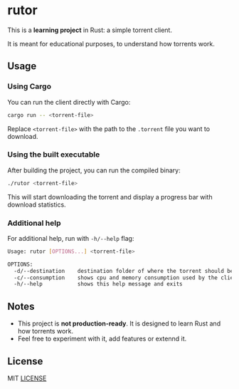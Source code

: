 # rutor

This is a **learning project** in Rust: a simple torrent client.

It is meant for educational purposes, to understand how torrents work.

## Usage

### Using Cargo

You can run the client directly with Cargo:

```bash
cargo run -- <torrent-file>
```

Replace `<torrent-file>` with the path to the `.torrent` file you want to download.

### Using the built executable

After building the project, you can run the compiled binary:

```bash
./rutor <torrent-file>
```

This will start downloading the torrent and display a progress bar with download statistics.

### Additional help

For additional help, run with `-h/--help` flag:

```bash
Usage: rutor [OPTIONS...] <torrent-file>

OPTIONS:
  -d/--destination    destination folder of where the torrent should be downloaded to
  -c/--consumption    shows cpu and memory consumption used by the client
  -h/--help           shows this help message and exits
```

## Notes

- This project is **not production-ready**. It is designed to learn Rust and how torrents work.
- Feel free to experiment with it, add features or extennd it.

## License

MIT [LICENSE](./LICENSE)
